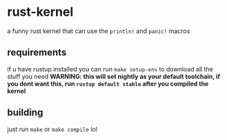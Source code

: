 # rust-kernel
a funny rust kernel that can use the `println!` and `panic!` macros

## requirements
if u have rustup installed you can run `make setup-env` to download all the stuff you need **WARNING: this will set nightly as your default toolchain, if you dont want this, run `rustup default stable` after you compiled the kernel**

## building
just run `make` or `make compile` lol
